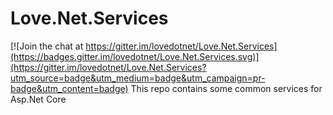 # Love.Net.Services

[![Join the chat at https://gitter.im/lovedotnet/Love.Net.Services](https://badges.gitter.im/lovedotnet/Love.Net.Services.svg)](https://gitter.im/lovedotnet/Love.Net.Services?utm_source=badge&utm_medium=badge&utm_campaign=pr-badge&utm_content=badge)
This repo contains some common services for Asp.Net Core
